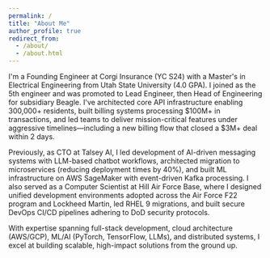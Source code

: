 ```yaml
---
permalink: /
title: "About Me"
author_profile: true
redirect_from: 
  - /about/
  - /about.html
---
```


I'm a Founding Engineer at Corgi Insurance (YC S24) with a Master's in Electrical Engineering from Utah State University (4.0 GPA). I joined as the 5th engineer and was promoted to Lead Engineer, then Head of Engineering for subsidiary Beagle. I've architected core API infrastructure enabling 300,000+ residents, built billing systems processing $100M+ in transactions, and led teams to deliver mission-critical features under aggressive timelines—including a new billing flow that closed a $3M+ deal within 2 days.

Previously, as CTO at Talsey AI, I led development of AI-driven messaging systems with LLM-based chatbot workflows, architected migration to microservices (reducing deployment times by 40%), and built ML infrastructure on AWS SageMaker with event-driven Kafka processing. I also served as a Computer Scientist at Hill Air Force Base, where I designed unified development environments adopted across the Air Force F22 program and Lockheed Martin, led RHEL 9 migrations, and built secure DevOps CI/CD pipelines adhering to DoD security protocols.

With expertise spanning full-stack development, cloud architecture (AWS/GCP), ML/AI (PyTorch, TensorFlow, LLMs), and distributed systems, I excel at building scalable, high-impact solutions from the ground up.
